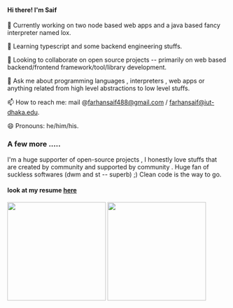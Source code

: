 #### Hi there! I'm Saif  

 

🔭 Currently working on two node based web apps and a java based fancy interpreter named lox.  

 🌱 Learning typescript and some backend engineering stuffs.  
 
 👯 Looking to collaborate on open source projects -- primarily on web based backend/frontend framework/tool/library development.  
 
 💬 Ask me about programming languages , interpreters , web apps or anything related from high level abstractions to low level stuffs.  
 
 📫 How to reach me: mail @farhansaif488@gmail.com / farhansaif@iut-dhaka.edu.  
 
 😄 Pronouns: he/him/his.  
 
 ### A few more .....
 
 I'm a huge supporter of open-source projects , I honestly love stuffs that are created by community and supported by community .
 Huge fan of suckless softwares (dwm and st -- superb) ;) Clean code is the way to go. 
 
 
 #### look at my resume [here](https://github.com/overlorde/overlorde/blob/main/cv.pdf)
 
 <p float="left" >
  <img  align="center" height="225px" src="https://github-readme-stats.vercel.app/api?username=overlorde&show_icons=true&theme=dark&hide=stars" />
  <img  align="center" height="225px" src="https://github-readme-stats.vercel.app/api/top-langs/?username=overlorde&theme=dark&langs_count=3" />
</p>
 

